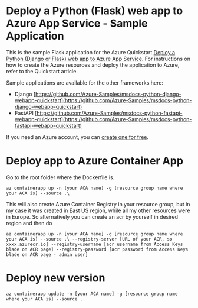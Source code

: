 # Deploy a Python (Flask) web app to Azure App Service - Sample Application

This is the sample Flask application for the Azure Quickstart [Deploy a Python (Django or Flask) web app to Azure App Service](https://docs.microsoft.com/en-us/azure/app-service/quickstart-python). For instructions on how to create the Azure resources and deploy the application to Azure, refer to the Quickstart article.

Sample applications are available for the other frameworks here:

* Django [https://github.com/Azure-Samples/msdocs-python-django-webapp-quickstart](https://github.com/Azure-Samples/msdocs-python-django-webapp-quickstart)
* FastAPI [https://github.com/Azure-Samples/msdocs-python-fastapi-webapp-quickstart](https://github.com/Azure-Samples/msdocs-python-fastapi-webapp-quickstart)

If you need an Azure account, you can [create one for free](https://azure.microsoft.com/en-us/free/).

# Deploy app to Azure Container App

Go to the root folder where the Dockerfile is. 

`az containerapp up -n [your ACA name] -g [resource group name where your ACA is] --source .\`


This will also create Azure Container Registry in your resource group, but in my case it was created in East US region, while all my other resources were in Europe. So alternatively you can create an acr by yourself in desired region and then do


`az containerapp up -n [your ACA name] -g [resource group name where your ACA is] --source .\ --registry-server [URL of your ACR, so xxxx.azurecr.io] --registry-username [acr username from Access Keys blade on ACR page] --registry-password [acr password from Access Keys blade on ACR page - admin user]`


# Deploy new version

`az containerapp update -n [your ACA name] -g [resource group name where your ACA is] --source .`
